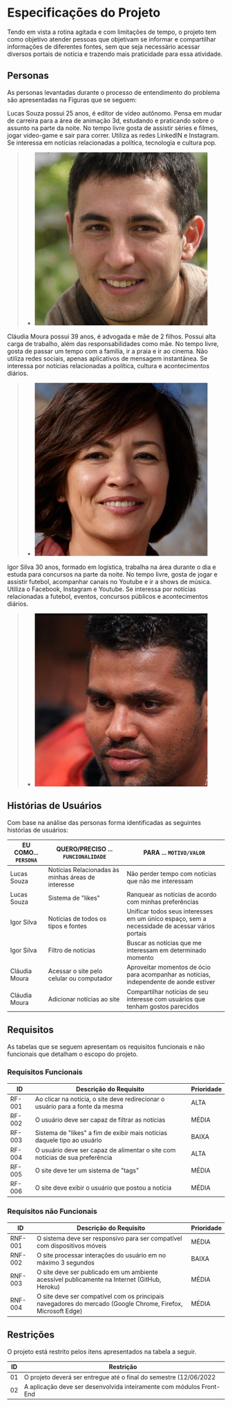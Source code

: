 # Especificações do Projeto


Tendo em vista a rotina agitada e com limitações de tempo, o projeto tem como objetivo atender pessoas que objetivam se informar e compartilhar informações de diferentes fontes, sem que seja necessário acessar diversos portais de notícia e trazendo mais praticidade para essa atividade.


## Personas


As personas levantadas durante o processo de entendimento do problema são apresentadas na Figuras que se seguem:

Lucas Souza possui 25 anos, é editor de vídeo autônomo. Pensa em mudar de carreira para a área de animação 3d, estudando e praticando sobre o assunto na parte da noite. No tempo livre gosta de assistir séries e filmes, jogar video-game e sair para correr. Utiliza as redes LinkedIN e Instagram. Se interessa em notícias relacionadas a política, tecnologia e cultura pop.
> - ![lucas](img/lucas1.png)

Cláudia Moura possui 39 anos, é advogada e mãe de 2 filhos. Possui alta carga de trabalho, além das responsabilidades como mãe. No tempo livre, gosta de passar um tempo com a família, ir a praia e ir ao cinema. Não utiliza redes sociais, apenas aplicativos de mensagem instantânea. Se interessa por notícias relacionadas a política, cultura e acontecimentos diários.
> - ![claudia](img/claudia1.png)

Igor Silva 30 anos, formado em logística, trabalha na área durante o dia e estuda para concursos na parte da noite. No tempo livre, gosta de jogar e assistir futebol, acompanhar canais no Youtube e ir a shows de música. Utiliza o Facebook, Instagram e Youtube. Se interessa por notícias relacionadas a futebol, eventos, concursos públicos e acontecimentos diários.
> - ![igor](img/igor1.png)


## Histórias de Usuários 

Com base na análise das personas forma identificadas as seguintes histórias de usuários:

|EU COMO... `PERSONA`| QUERO/PRECISO ... `FUNCIONALIDADE` |PARA ... `MOTIVO/VALOR`                 |
|--------------------|------------------------------------|----------------------------------------|
|Lucas Souza         | Notícias Relacionadas às minhas áreas de interesse    | Não perder tempo com notícias que não me interessam|
|Lucas Souza         | Sistema de "likes"                 | Ranquear as notícias de acordo com minhas preferências         |
|Igor Silva          | Notícias de todos os tipos e fontes| Unificar todos seus interesses em um único espaço, sem a necessidade de acessar vários portais  |
|Igor Silva          | Filtro de notícias         | Buscar as notícias que me interessam em determinado momento |
|Cláudia Moura       | Acessar o site pelo celular ou computador  | Aproveitar momentos de ócio para acompanhar as notícias, independente de aonde estiver      |
|Cláudia Moura       | Adicionar notícias ao site            | Compartilhar notícias de seu interesse com usuários que tenham gostos parecidos |


## Requisitos

As tabelas que se seguem apresentam os requisitos funcionais e não funcionais que detalham o escopo do projeto.

### Requisitos Funcionais

|ID    | Descrição do Requisito  | Prioridade |
|------|-----------------------------------------|----|
|RF-001| Ao clicar na notícia, o site deve redirecionar o usuário para a fonte da mesma | ALTA | 
|RF-002| O usuário deve ser capaz de filtrar as notícias   | MÉDIA |
|RF-003| Sistema de "likes" a fim de exibir mais notícias daquele tipo ao usuário | BAIXA | 
|RF-004| O usuário deve ser capaz de alimentar o site com notícias de sua preferência | ALTA |
|RF-005| O site deve ter um sistema de "tags"  | MÉDIA |
|RF-006| O site deve exibir o usuário que postou a notícia  | MÉDIA |


### Requisitos não Funcionais

|ID     | Descrição do Requisito  |Prioridade |
|-------|-------------------------|----|
|RNF-001| O sistema deve ser responsivo para ser compatível com dispositivos móveis | MÉDIA | 
|RNF-002| O site processar interações do usuário em no máximo 3 segundos |  BAIXA | 
|RNF-003| O site deve ser publicado em um ambiente acessível publicamente na Internet (GitHub, Heroku)  | MÉDIA | 
|RNF-004| O site deve ser compatível com os principais navegadores do mercado (Google Chrome, Firefox, Microsoft Edge) |  MÉDIA | 




## Restrições

O projeto está restrito pelos itens apresentados na tabela a seguir.

|ID| Restrição                                             |
|--|-------------------------------------------------------|
|01| O projeto deverá ser entregue até o final do semestre (12/06/2022 |
|02| A aplicação deve ser desenvolvida inteiramente com módulos Front-End        |


